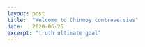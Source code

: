 ```yaml
---
layout: post
title:  "Welcome to Chinmoy controversies"
date:   2020-06-25
excerpt: "truth ultimate goal"
---
```


